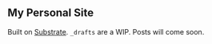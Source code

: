 ## My Personal Site
Built on [Substrate](http://github.io/estrattonbailey/svbstrate). `_drafts` are a WIP. Posts will come soon.



